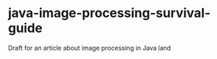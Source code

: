 java-image-processing-survival-guide
====================================

Draft for an article about image processing in Java land
